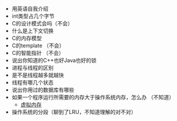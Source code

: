 - 用英语自我介绍
- int类型占几个字节
- C的设计模式会吗（不会）
- 什么是上下文切换 
- C的内存模型
- C的template （不会）
- C的智能指针 （不会）
- 说出你知道的C++也好Java也好的锁
- 进程与线程的区别
- 是不是线程越多就越快
- 线程有哪几个状态
- 说出你用过的数据库有哪些
- 如果一个程序运行所需要的内存大于操作系统内存，怎么办 （不知道）
  - [虚拟内存](https://zhenbianshu.github.io/2018/11/understand_virtual_memory.html)
- 操作系统的分段（聊到了LRU，不知道理解的对不对）
